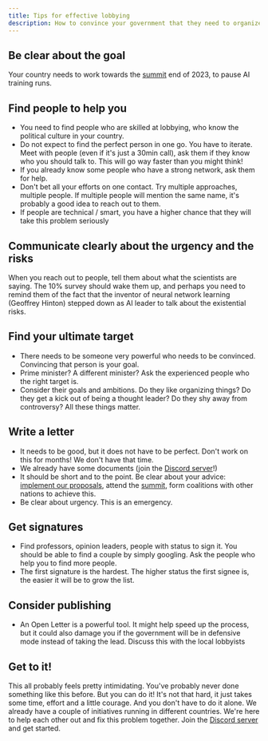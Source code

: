 ```yaml
---
title: Tips for effective lobbying
description: How to convince your government that they need to organize an AI summit
---
```


## Be clear about the goal

Your country needs to work towards the [summit](/summit) end of 2023, to pause AI training runs.

## Find people to help you

- You need to find people who are skilled at lobbying, who know the political culture in your country.
- Do not expect to find the perfect person in one go. You have to iterate. Meet with people (even if it's just a 30min call), ask them if they know who you should talk to. This will go way faster than you might think!
- If you already know some people who have a strong network, ask them for help.
- Don't bet all your efforts on one contact. Try multiple approaches, multiple people. If multiple people will mention the same name, it's probably a good idea to reach out to them.
- If people are technical / smart, you have a higher chance that they will take this problem seriously

## Communicate clearly about the urgency and the risks

When you reach out to people, tell them about what the scientists are saying. The 10% survey should wake them up, and perhaps you need to remind them of the fact that the inventor of neural network learning (Geoffrey Hinton) stepped down as AI leader to talk about the existential risks.

## Find your ultimate target

- There needs to be someone very powerful who needs to be convinced. Convincing that person is your goal.
- Prime minister? A different minister? Ask the experienced people who the right target is.
- Consider their goals and ambitions. Do they like organizing things? Do they get a kick out of being a thought leader? Do they shy away from controversy? All these things matter.

## Write a letter

- It needs to be good, but it does not have to be perfect. Don't work on this for months! We don't have that time.
- We already have some documents (join the [Discord server](https://discord.gg/2XXWXvErfA)!)
- It should be short and to the point. Be clear about your advice: [implement our proposals](/proposal), attend the [summit](/summit), form coalitions with other nations to achieve this.
- Be clear about urgency. This is an emergency.

## Get signatures

- Find professors, opinion leaders, people with status to sign it. You should be able to find a couple by simply googling. Ask the people who help you to find more people.
- The first signature is the hardest. The higher status the first signee is, the easier it will be to grow the list.

## Consider publishing

- An Open Letter is a powerful tool. It might help speed up the process, but it could also damage you if the government will be in defensive mode instead of taking the lead. Discuss this with the local lobbyists

## Get to it!

This all probably feels pretty intimidating.
You've probably never done something like this before.
But you can do it!
It's not that hard, it just takes some time, effort and a little courage.
And you don't have to do it alone.
We already have a couple of initiatives running in different countries.
We're here to help each other out and fix this problem together.
Join the [Discord server](https://discord.gg/2XXWXvErfA) and get started.
